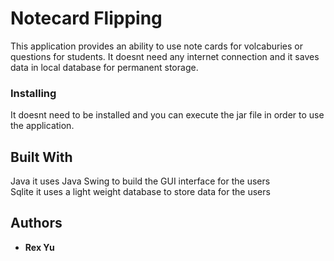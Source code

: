 # Notecard Flipping

This application provides an ability to use note cards for volcaburies or questions for students. It doesnt need any internet connection and it saves data in local database for permanent storage. 

### Installing

It doesnt need to be installed and you can execute the jar file in order to use the application. 

## Built With

Java it uses Java Swing to build the GUI interface for the users<br />
Sqlite it uses a light weight database to store data for the users



## Authors

* **Rex Yu** 
